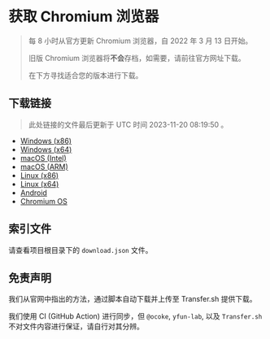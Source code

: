 # 获取 Chromium 浏览器

> 每 8 小时从官方更新 Chromium 浏览器，自 2022 年 3 月 13 日开始。
> 
> 旧版 Chromium 浏览器将**不会**存档，如需要，请前往官方网址下载。
>
> 在下方寻找适合您的版本进行下载。

## 下载链接

> 此处链接的文件最后更新于 UTC 时间 2023-11-20 08:19:50
。

- [Windows (x86)](https://transfer.sh/J8Eb0aob0J/Win.zip)
- [Windows (x64)](https://transfer.sh/7V1du6tIQT/Win_x64.zip)
- [macOS (Intel)](https://transfer.sh/wUimmefTKg/Mac.zip)
- [macOS (ARM)](https://transfer.sh/a2BIJC3Oew/Mac_Arm.zip)
- [Linux (x86)](https://transfer.sh/OJt7MOHjWQ/Linux.zip)
- [Linux (x64)](https://transfer.sh/xTUm9D2TPR/Linux_x64.zip)
- [Android](https://transfer.sh/uP15nShXHe/Android.zip)
- [Chromium OS](https://transfer.sh/SXjPYV6b3f/Linux_ChromiumOS_Full.zip)

## 索引文件

请查看项目根目录下的 `download.json` 文件。

## 免责声明

我们从官网中指出的方法，通过脚本自动下载并上传至 Transfer.sh 提供下载。

我们使用 CI (GitHub Action) 进行同步，但 `@ocoke`, `yfun-lab`, 以及 `Transfer.sh` 不对文件内容进行保证，请自行对其分辨。
